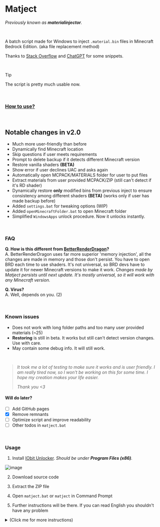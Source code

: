 # Matject
*Previously known as **materialinjector**.*

<br>

A batch script made for Windows to inject `.material.bin` files in Minecraft Bedrock Edition. (aka file replacement method)  

Thanks to [Stack Overflow](https://stackoverflow.com/) and [ChatGPT](https://chatgpt.com) for some snippets.

<br>

> [!TIP]
> The script is pretty much usable now.

<br>

### [How to use?](#usage)

<br>

## Notable changes in v2.0
* Much more user-friendly than before
* Dynamically find Minecraft location
* Skip questions if user meets requirements
* Prompt to delete backup if it detects different Minecraft version
* Restore vanilla shaders **(BETA)**
* Show error if user declines UAC and asks again
* Automatically open MCPACK/MATERIALS folder for user to put files
* Extract materials from user provided MCPACK/ZIP (still can't detect if it's RD shader)
* Dynamically restore **only** modified bins from previous inject to ensure consistency among different shaders **(BETA)** (works only if user has made backup before)
* Added `settings.bat` for tweaking options (WIP)
* Added `openMinecraftFolder.bat` to open Minecraft folder
* Simplified `WindowsApps` unlock procedure. Now it unlocks instantly.

<br>

### FAQ
**Q. How is this different from [BetterRenderDragon](https://github.com/ddf8196/BetterRenderDragon/)?**  
A. BetterRenderDragon uses far more superior 'memory injection', all the changes are made in memory and those don't persist. You have to open BRD each time to use shaders. It's not universal, so BRD devs have to update it for newer Minecraft versions to make it work. *Changes made by Matject persists until next update. It's mostly universal, so it will work with any Minecraft version.*

**Q. Virus?**  
A. Well, depends on you. (2)

<br>

### **Known issues**
* Does not work with long folder paths and too many user provided materials (~25)
* **Restoring** is still in beta. It works but still can't detect version changes. Use with care.
* May contain some debug info. It will still work.

<br>

> *It took me a lot of testing to make sure it works and is user friendly. I am really tired now, so I won't be working on this for some time. I hope my creation makes your life easier.*
>
> *Thank you <3*

#### Will do later?
- [ ] Add GitHub pages
- [x] Remove remnants
- [ ] Optimize script and improve readability
- [ ] Other todos in `matject.bat`

<br>

### Usage
1. Install [IObit Unlocker](https://www.iobit.com/en/iobit-unlocker.php). *Should be under **Program Files (x86)**.*


![image](https://github.com/user-attachments/assets/4422464e-26a3-4068-993e-adc76817ca9c)  

2. Download source code

3. Extract the ZIP file

4. Open `matject.bat` or `matject` in Command Prompt

5. Further instructions will be there. If you can read English you shouldn't have any problem

<details> 
  <summary> (Click me for more instructions) </summary>
    <ul>
        <li>Answer the questions as needed</li>
        <li>Backup if needed</li>
        <li>Select <b>Auto</b> or <b>Manual</b> method</li>
        <li>It will open folder, add a <b>MCPACK/ZIP</b> or <b>.material.bin</b> files based on your choice</li>
        <li>Proceed with injection
        <li>Accept all UAC prompts or it will not work
    </ul>
</details>

